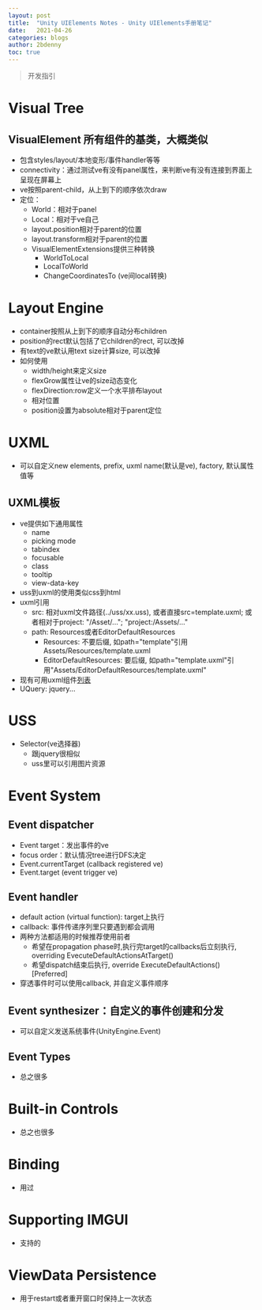 ```yaml
---
layout: post
title:  "Unity UIElements Notes - Unity UIElements手册笔记"
date:   2021-04-26
categories: blogs
author: 2bdenny
toc: true
---
```


> 开发指引

# Visual Tree
## VisualElement 所有组件的基类，大概类似<div>
- 包含styles/layout/本地变形/事件handler等等
- connectivity：通过测试ve有没有panel属性，来判断ve有没有连接到界面上呈现在屏幕上
- ve按照parent-child，从上到下的顺序依次draw
- 定位：
    + World：相对于panel
    + Local：相对于ve自己
    + layout.position相对于parent的位置
    + layout.transform相对于parent的位置
    + VisualElementExtensions提供三种转换
        - WorldToLocal
        - LocalToWorld
        - ChangeCoordinatesTo (ve间local转换)
# Layout Engine
- container按照从上到下的顺序自动分布children
- position的rect默认包括了它children的rect, 可以改掉
- 有text的ve默认用text size计算size, 可以改掉
- 如何使用
    + width/height来定义size
    + flexGrow属性让ve的size动态变化
    + flexDirection:row定义一个水平排布layout
    + 相对位置
    + position设置为absolute相对于parent定位
# UXML
- 可以自定义new elements, prefix, uxml name(默认是ve), factory, 默认属性值等
## UXML模板
- ve提供如下通用属性
    + name
    + picking mode
    + tabindex
    + focusable
    + class
    + tooltip
    + view-data-key
- uss到uxml的使用类似css到html
- uxml引用
    + src: 相对uxml文件路径(../uss/xx.uss), 或者直接src=template.uxml; 或者相对于project: "/Asset/..."; "project:/Assets/..."
    + path: Resources或者EditorDefaultResources
        - Resources: 不要后缀, 如path="template"引用Assets/Resources/template.uxml
        - EditorDefaultResources: 要后缀, 如path="template.uxml"引用"Assets/EditorDefaultResources/template.uxml"
- 现有可用uxml组件[列表](https://docs.unity3d.com/Manual/UIE-ElementRef.html)
- UQuery: jquery...

# USS
- Selector(ve选择器)
    + 跟jquery很相似
    + uss里可以引用图片资源
 
# Event System
## Event dispatcher
- Event target：发出事件的ve
- focus order：默认情况tree进行DFS决定
- Event.currentTarget (callback registered ve)
- Event.target (event trigger ve)
## Event handler
- default action (virtual function): target上执行
- callback: 事件传递序列里只要遇到都会调用
- 两种方法都适用的时候推荐使用前者
    + 希望在propagation phase时,执行完target的callbacks后立刻执行, overriding EvecuteDefaultActionsAtTarget()
    + 希望dispatch结束后执行, override ExecuteDefaultActions() [Preferred]
- 穿透事件时可以使用callback, 并自定义事件顺序
## Event synthesizer：自定义的事件创建和分发
- 可以自定义发送系统事件(UnityEngine.Event)
## Event Types
- 总之很多

# Built-in Controls
- 总之也很多

# Binding
- 用过

# Supporting IMGUI
- 支持的

# ViewData Persistence
- 用于restart或者重开窗口时保持上一次状态
